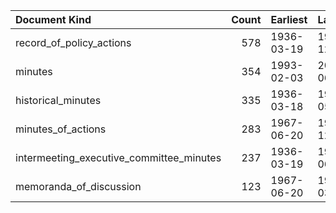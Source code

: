 | Document Kind                            |   Count | Earliest   | Latest     |
|:-----------------------------------------|--------:|:-----------|:-----------|
| record_of_policy_actions                 |     578 | 1936-03-19 | 1992-12-22 |
| minutes                                  |     354 | 1993-02-03 | 2023-06-14 |
| historical_minutes                       |     335 | 1936-03-18 | 1967-05-23 |
| minutes_of_actions                       |     283 | 1967-06-20 | 1992-12-22 |
| intermeeting_executive_committee_minutes |     237 | 1936-03-19 | 1955-06-06 |
| memoranda_of_discussion                  |     123 | 1967-06-20 | 1976-03-16 |